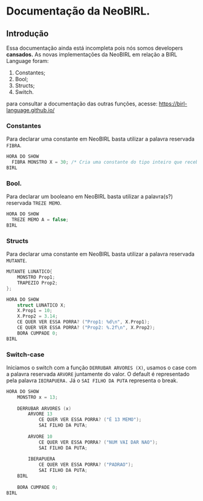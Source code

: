 # Documentação da NeoBIRL.


## Introdução
Essa documentação ainda está incompleta pois nós somos developers <b>cansados.</b> As novas implementações da NeoBIRL em relação a BIRL Language foram:
1. Constantes;
2. Bool;
3. Structs;
4. Switch.

para consultar a documentação das outras funções, acesse: https://birl-language.github.io/
### Constantes

Para declarar uma constante em NeoBIRL basta utilizar a palavra reservada <code>FIBRA</code>.

```C
HORA DO SHOW
  FIBRA MONSTRO X = 30; /* Cria uma constante do tipo inteiro que recebe o valor 30. */
BIRL
```

### Bool.
Para declarar um booleano em NeoBIRL basta utilizar a palavra(s?) reservada <code>TREZE MEMO</code>.
```C
HORA DO SHOW
  TREZE MEMO A = false;
BIRL
```

### Structs

Para declarar uma constante em NeoBIRL basta utilizar a palavra reservada <code>MUTANTE</code>.

```C
MUTANTE LUNATICO{
    MONSTRO Prop1;
    TRAPEZIO Prop2;
};

HORA DO SHOW
    struct LUNATICO X;
    X.Prop1 = 10;
    X.Prop2 = 3.14;
    CE QUER VER ESSA PORRA? ("Prop1: %d\n", X.Prop1);
    CE QUER VER ESSA PORRA? ("Prop2: %.2f\n", X.Prop2);
    BORA CUMPADE 0;
BIRL
```

### Switch-case

Iniciamos o switch com a função <code>DERRUBAR ARVORES (X)</code>, usamos o case com a palavra reservada <code>ARVORE</code> juntamente do valor. O default é representado pela palavra <code>IBIRAPUERA.</code> Já o <code>SAI FILHO DA PUTA</code> representa o break.

```C
HORA DO SHOW
    MONSTRO x = 13;
    
    DERRUBAR ARVORES (x)
        ARVORE 13
            CE QUER VER ESSA PORRA? ("É 13 MEMO");
            SAI FILHO DA PUTA;
        
        ARVORE 10
            CE QUER VER ESSA PORRA? ("NUM VAI DAR NAO");
            SAI FILHO DA PUTA;
        
        IBERAPUERA
            CE QUER VER ESSA PORRA? ("PADRAO");
            SAI FILHO DA PUTA;
    BIRL
    
    BORA CUMPADE 0;
BIRL
```
